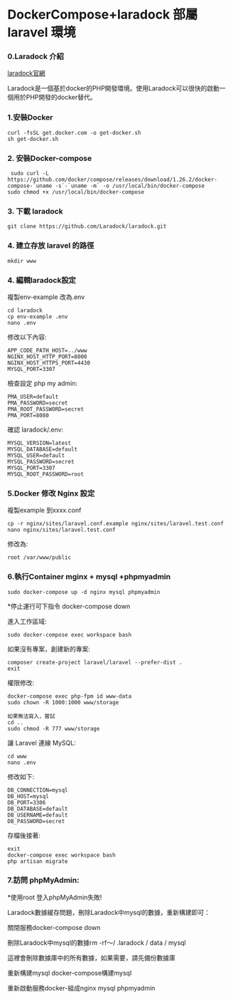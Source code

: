 # DockerCompose+laradock 部屬laravel 環境

### 0.Laradock 介紹

[laradock官網](https://laradock.io/)

Laradock是一個基於docker的PHP開發環境。使用Laradock可以很快的啟動一個用於PHP開發的docker替代。

### 1.安裝Docker 

    curl -fsSL get.docker.com -o get-docker.sh
    sh get-docker.sh
    
### 2. 安裝Docker-compose

     sudo curl -L https://github.com/docker/compose/releases/download/1.26.2/docker-compose-`uname -s`-`uname -m` -o /usr/local/bin/docker-compose
    sudo chmod +x /usr/local/bin/docker-compose
    
    
### 3. 下載 laradock

    git clone https://github.com/Laradock/laradock.git
    
### 4. 建立存放 laravel 的路徑

    mkdir www
 
 ### 4. 編輯laradock設定

複製env-example 改為.env

    cd laradock
    cp env-example .env
    nano .env
 
修改以下內容: 
 
    APP_CODE_PATH_HOST=../www
    NGINX_HOST_HTTP_PORT=8000
    NGINX_HOST_HTTPS_PORT=4430
    MYSQL_PORT=3307
 
檢查設定 php my admin:

    PMA_USER=default
    PMA_PASSWORD=secret
    PMA_ROOT_PASSWORD=secret
    PMA_PORT=8080
    
確認 laradock/.env:

    MYSQL_VERSION=latest
    MYSQL_DATABASE=default
    MYSQL_USER=default
    MYSQL_PASSWORD=secret
    MYSQL_PORT=3307
    MYSQL_ROOT_PASSWORD=root
 
 ### 5.Docker 修改 Nginx 設定
 複製example 到xxxx.conf

    cp -r nginx/sites/laravel.conf.example nginx/sites/laravel.test.conf
    nano nginx/sites/laravel.test.conf

修改為:

    root /var/www/public
    
 ### 6.執行Container  mginx + mysql +phpmyadmin  

    sudo docker-compose up -d nginx mysql phpmyadmin
    
*停止運行可下指令 docker-compose down


進入工作區域:

    sudo docker-compose exec workspace bash
    
如果沒有專案，創建新的專案:

    composer create-project laravel/laravel --prefer-dist .
    exit
    
權限修改:

    docker-compose exec php-fpm id www-data
    sudo chown -R 1000:1000 www/storage
    
    如果無法寫入，嘗試 
    cd ..
    sudo chmod -R 777 www/storage
    
讓 Laravel 連線 MySQL:

    cd www
    nano .env
    
修改如下:

    DB_CONNECTION=mysql
    DB_HOST=mysql
    DB_PORT=3306
    DB_DATABASE=default
    DB_USERNAME=default
    DB_PASSWORD=secret
    
存檔後接著:

    exit
    docker-compose exec workspace bash
    php artisan migrate
    
 ### 7.訪問 phpMyAdmin:

  *使用root 登入phpMyAdmin失敗!

  Laradock數據緩存問題，刪除Laradock中mysql的數據，重新構建即可：

  關閉服務docker-compose down

  刪除Laradock中mysql的數據rm -rf〜/ .laradock / data / mysql

  這裡會刪除數據庫中的所有數據，如果需要，請先備份數據庫
 
  重新構建mysql docker-compose構建mysql

  重新啟動服務docker-組成nginx mysql phpmyadmin
